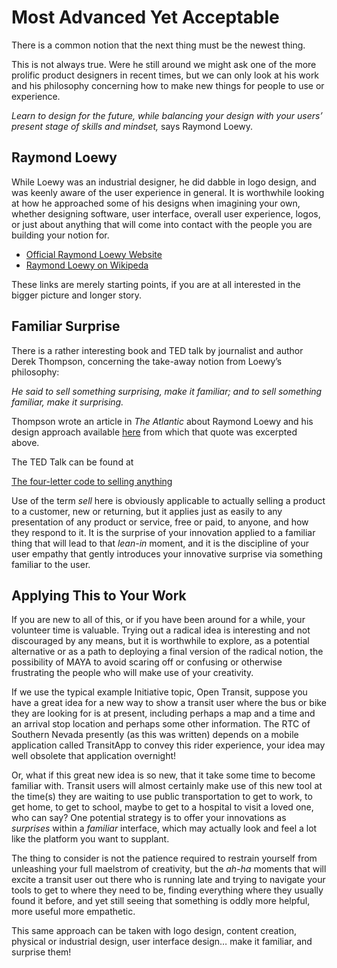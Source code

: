 <!--
 Copyright (C) 2022 Innovate for Vegas Foundation
 
 This file is part of doc-org-howtos.
 
 doc-org-howtos is free software: you can redistribute it and/or modify
 it under the terms of the GNU General Public License as published by
 the Free Software Foundation, either version 3 of the License, or
 (at your option) any later version.
 
 doc-org-howtos is distributed in the hope that it will be useful,
 but WITHOUT ANY WARRANTY; without even the implied warranty of
 MERCHANTABILITY or FITNESS FOR A PARTICULAR PURPOSE.  See the
 GNU General Public License for more details.
 
 You should have received a copy of the GNU General Public License
 along with doc-org-howtos.  If not, see <http://www.gnu.org/licenses/>.
-->

# Most Advanced Yet Acceptable

There is a common notion that the next thing must be the newest thing.

This is not always true. Were he still around we might ask one of the more prolific product designers in recent times, but we can only look at his work and his philosophy concerning how to make new things for people to use or experience.

*Learn to design for the future, while balancing your design with your users’ present stage of skills and mindset,* says Raymond Loewy.

## Raymond Loewy

While Loewy was an industrial designer, he did dabble in logo design, and was keenly aware of the user experience in general. It is worthwhile looking at how he approached some of his designs when imagining your own, whether designing software, user interface, overall user experience, logos, or just about anything that will come into contact with the people you are building your notion for.

- [Official Raymond Loewy Website](https://www.raymondloewy.com/)
- [Raymond Loewy on Wikipeda](https://en.wikipedia.org/wiki/Raymond_Loewy)

These links are merely starting points, if you are at all interested in the bigger picture and longer story.

## Familiar Surprise

There is a rather interesting book and TED talk by journalist and author Derek Thompson, concerning the take-away notion from Loewy’s philosophy:

*He said to sell something surprising, make it familiar; and to sell something familiar, make it surprising.*

Thompson wrote an article in *The Atlantic* about Raymond Loewy and his design approach available [here](https://www.theatlantic.com/magazine/archive/2017/01/what-makes-things-cool/508772/) from which that quote was excerpted above.

The TED Talk can be found at

[The four-letter code to selling anything](https://www.ted.com/talks/derek_thompson_the_four_letter_code_to_selling_anything)

Use of the term *sell* here is obviously applicable to actually selling a product to a customer, new or returning, but it applies just as easily to any presentation of any product or service, free or paid, to anyone, and how they respond to it. It is the surprise of your innovation applied to a familiar thing that will lead to that *lean-in* moment, and it is the discipline of your user empathy that gently introduces your innovative surprise via something familiar to the user.

## Applying This to Your Work

If you are new to all of this, or if you have been around for a while, your volunteer time is valuable. Trying out a radical idea is interesting and not discouraged by any means, but it is worthwhile to explore, as a potential alternative or as a path to deploying a final version of the radical notion, the possibility of MAYA to avoid scaring off or confusing or otherwise frustrating the people who will make use of your creativity.

If we use the typical example Initiative topic, Open Transit, suppose you have a great idea for a new way to show a transit user where the bus or bike they are looking for is at present, including perhaps a map and a time and an arrival stop location and perhaps some other information. The RTC of Southern Nevada presently (as this was written) depends on a mobile application called TransitApp to convey this rider experience, your idea may well obsolete that application overnight!

Or, what if this great new idea is so new, that it take some time to become familiar with. Transit users will almost certainly make use of this new tool at the time(s) they are waiting to use public transportation to get to work, to get home, to get to school, maybe to get to a hospital to visit a loved one, who can say? One potential strategy is to offer your innovations as *surprises* within a *familiar* interface, which may actually look and feel a lot like the platform you want to supplant.

The thing to consider is not the patience required to restrain yourself from unleashing your full maelstrom of creativity, but the *ah-ha* moments that will excite a transit user out there who is running late and trying to navigate your tools to get to where they need to be, finding everything where they usually found it before, and yet still seeing that something is oddly more helpful, more useful more empathetic.

This same approach can be taken with logo design, content creation, physical or industrial design, user interface design… make it familiar, and surprise them!
